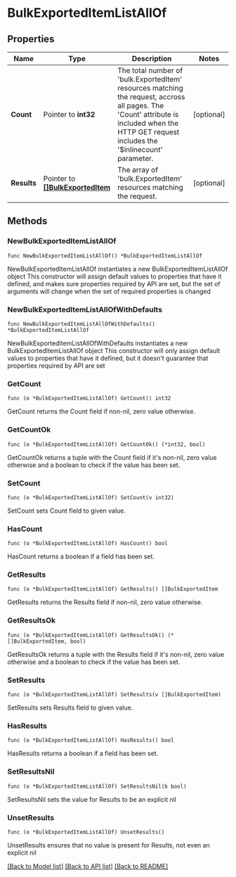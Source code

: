 # BulkExportedItemListAllOf

## Properties

Name | Type | Description | Notes
------------ | ------------- | ------------- | -------------
**Count** | Pointer to **int32** | The total number of &#39;bulk.ExportedItem&#39; resources matching the request, accross all pages. The &#39;Count&#39; attribute is included when the HTTP GET request includes the &#39;$inlinecount&#39; parameter. | [optional] 
**Results** | Pointer to [**[]BulkExportedItem**](BulkExportedItem.md) | The array of &#39;bulk.ExportedItem&#39; resources matching the request. | [optional] 

## Methods

### NewBulkExportedItemListAllOf

`func NewBulkExportedItemListAllOf() *BulkExportedItemListAllOf`

NewBulkExportedItemListAllOf instantiates a new BulkExportedItemListAllOf object
This constructor will assign default values to properties that have it defined,
and makes sure properties required by API are set, but the set of arguments
will change when the set of required properties is changed

### NewBulkExportedItemListAllOfWithDefaults

`func NewBulkExportedItemListAllOfWithDefaults() *BulkExportedItemListAllOf`

NewBulkExportedItemListAllOfWithDefaults instantiates a new BulkExportedItemListAllOf object
This constructor will only assign default values to properties that have it defined,
but it doesn't guarantee that properties required by API are set

### GetCount

`func (o *BulkExportedItemListAllOf) GetCount() int32`

GetCount returns the Count field if non-nil, zero value otherwise.

### GetCountOk

`func (o *BulkExportedItemListAllOf) GetCountOk() (*int32, bool)`

GetCountOk returns a tuple with the Count field if it's non-nil, zero value otherwise
and a boolean to check if the value has been set.

### SetCount

`func (o *BulkExportedItemListAllOf) SetCount(v int32)`

SetCount sets Count field to given value.

### HasCount

`func (o *BulkExportedItemListAllOf) HasCount() bool`

HasCount returns a boolean if a field has been set.

### GetResults

`func (o *BulkExportedItemListAllOf) GetResults() []BulkExportedItem`

GetResults returns the Results field if non-nil, zero value otherwise.

### GetResultsOk

`func (o *BulkExportedItemListAllOf) GetResultsOk() (*[]BulkExportedItem, bool)`

GetResultsOk returns a tuple with the Results field if it's non-nil, zero value otherwise
and a boolean to check if the value has been set.

### SetResults

`func (o *BulkExportedItemListAllOf) SetResults(v []BulkExportedItem)`

SetResults sets Results field to given value.

### HasResults

`func (o *BulkExportedItemListAllOf) HasResults() bool`

HasResults returns a boolean if a field has been set.

### SetResultsNil

`func (o *BulkExportedItemListAllOf) SetResultsNil(b bool)`

 SetResultsNil sets the value for Results to be an explicit nil

### UnsetResults
`func (o *BulkExportedItemListAllOf) UnsetResults()`

UnsetResults ensures that no value is present for Results, not even an explicit nil

[[Back to Model list]](../README.md#documentation-for-models) [[Back to API list]](../README.md#documentation-for-api-endpoints) [[Back to README]](../README.md)


